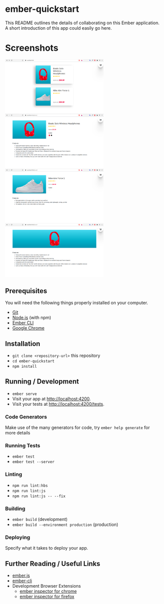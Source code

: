 # ember-quickstart

This README outlines the details of collaborating on this Ember application.
A short introduction of this app could easily go here.

# Screenshots
<img src="https://raw.githubusercontent.com/hasankarli/ember-quickstart/master/screenshots/index.png" width="320"></img>
<img src="https://raw.githubusercontent.com/hasankarli/ember-quickstart/master/screenshots/detail-1.png" width="320"></img>
<img src="https://raw.githubusercontent.com/hasankarli/ember-quickstart/master/screenshots/detail-3.png" width="320"></img>
<img src="https://raw.githubusercontent.com/hasankarli/ember-quickstart/master/screenshots/detail-2.png" width="320"></img>


## Prerequisites

You will need the following things properly installed on your computer.

* [Git](https://git-scm.com/)
* [Node.js](https://nodejs.org/) (with npm)
* [Ember CLI](https://ember-cli.com/)
* [Google Chrome](https://google.com/chrome/)

## Installation

* `git clone <repository-url>` this repository
* `cd ember-quickstart`
* `npm install`

## Running / Development

* `ember serve`
* Visit your app at [http://localhost:4200](http://localhost:4200).
* Visit your tests at [http://localhost:4200/tests](http://localhost:4200/tests).

### Code Generators

Make use of the many generators for code, try `ember help generate` for more details

### Running Tests

* `ember test`
* `ember test --server`

### Linting

* `npm run lint:hbs`
* `npm run lint:js`
* `npm run lint:js -- --fix`

### Building

* `ember build` (development)
* `ember build --environment production` (production)

### Deploying

Specify what it takes to deploy your app.

## Further Reading / Useful Links

* [ember.js](https://emberjs.com/)
* [ember-cli](https://ember-cli.com/)
* Development Browser Extensions
  * [ember inspector for chrome](https://chrome.google.com/webstore/detail/ember-inspector/bmdblncegkenkacieihfhpjfppoconhi)
  * [ember inspector for firefox](https://addons.mozilla.org/en-US/firefox/addon/ember-inspector/)
